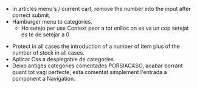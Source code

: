 + In articles menu's / current cart, remove the number into the input after correct submit.
+ Hamburger menu to categories.
    + Ho setejo per use Context peor a tot enlloc on es va un cop setejat es te de setejar a 0

- Protect in all cases the introduction of a number of item plus of the number of stock in all cases.
- Aplicar Css a desplegable de categories
- Deixo antiges categories comentades PORSIACASO, acabar borrant quant tot vagi perfecte, esta comentat simplement l'entrada a component a Navigation.